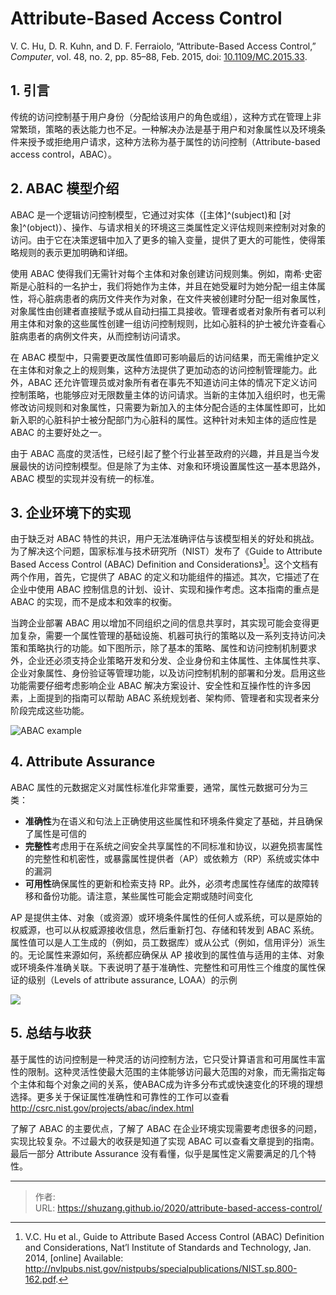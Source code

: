 # Attribute-Based Access Control


V. C. Hu, D. R. Kuhn, and D. F. Ferraiolo, “Attribute-Based Access Control,” *Computer*, vol. 48, no. 2, pp. 85–88, Feb. 2015, doi: [10.1109/MC.2015.33](https://doi.org/10.1109/MC.2015.33).

## 1. 引言

传统的访问控制基于用户身份（分配给该用户的角色或组），这种方式在管理上非常繁琐，策略的表达能力也不足。一种解决办法是基于用户和对象属性以及环境条件来授予或拒绝用户请求，这种方法称为基于属性的访问控制（Attribute-based access control，ABAC）。

## 2. ABAC 模型介绍

ABAC 是一个逻辑访问控制模型，它通过对实体（[主体]^(subject)和 [对象]^(object)）、操作、与请求相关的环境这三类属性定义评估规则来控制对对象的访问。由于它在决策逻辑中加入了更多的输入变量，提供了更大的可能性，使得策略规则的表示更加明确和详细。

使用 ABAC 使得我们无需针对每个主体和对象创建访问规则集。例如，南希·史密斯是心脏科的一名护士，我们将她作为主体，并且在她受雇时为她分配一组主体属性，将心脏病患者的病历文件夹作为对象，在文件夹被创建时分配一组对象属性，对象属性由创建者直接赋予或从自动扫描工具接收。管理者或者对象所有者可以利用主体和对象的这些属性创建一组访问控制规则，比如心脏科的护士被允许查看心脏病患者的病例文件夹，从而控制访问请求。

在 ABAC 模型中，只需要更改属性值即可影响最后的访问结果，而无需维护定义在主体和对象之上的规则集，这种方法提供了更加动态的访问控制管理能力。此外，ABAC 还允许管理员或对象所有者在事先不知道访问主体的情况下定义访问控制策略，也能够应对无限数量主体的访问请求。当新的主体加入组织时，也无需修改访问规则和对象属性，只需要为新加入的主体分配合适的主体属性即可，比如新入职的心脏科护士被分配部门为心脏科的属性。这种针对未知主体的适应性是 ABAC 的主要好处之一。

由于 ABAC 高度的灵活性，已经引起了整个行业甚至政府的兴趣，并且是当今发展最快的访问控制模型。但是除了为主体、对象和环境设置属性这一基本思路外，ABAC 模型的实现并没有统一的标准。

## 3. 企业环境下的实现

由于缺乏对 ABAC 特性的共识，用户无法准确评估与该模型相关的好处和挑战。为了解决这个问题，国家标准与技术研究所（NIST）发布了《Guide to Attribute Based Access Control (ABAC) Definition and Considerations》[^hu2014guide]。这个文档有两个作用，首先，它提供了 ABAC 的定义和功能组件的描述。其次，它描述了在企业中使用 ABAC 控制信息的计划、设计、实现和操作考虑。这本指南的重点是 ABAC 的实现，而不是成本和效率的权衡。

[^hu2014guide]:V.C. Hu et al., Guide to Attribute Based Access Control (ABAC) Definition and Considerations, Nat’l Institute of Standards and Technology, Jan. 2014, [online] Available: <http://nvlpubs.nist.gov/nistpubs/specialpublications/NIST.sp.800-162.pdf>.

当跨企业部署 ABAC 用以增加不同组织之间的信息共享时，其实现可能会变得更加复杂，需要一个属性管理的基础设施、机器可执行的策略以及一系列支持访问决策和策略执行的功能。如下图所示，除了基本的策略、属性和访问控制机制要求外，企业还必须支持企业策略开发和分发、企业身份和主体属性、主体属性共享、企业对象属性、身份验证等管理功能，以及访问控制机制的部署和分发。启用这些功能需要仔细考虑影响企业 ABAC 解决方案设计、安全性和互操作性的许多因素，上面提到的指南可以帮助 ABAC 系统规划者、架构师、管理者和实现者来分阶段完成这些功能。

![ABAC example](https://ieeexplore.ieee.org/mediastore_new/IEEE/content/media/2/7042693/7042715/7042715-fig-1-source-small.gif)

## 4. Attribute Assurance

ABAC 属性的元数据定义对属性标准化非常重要，通常，属性元数据可分为三类：

- **准确性**为在语义和句法上正确使用这些属性和环境条件奠定了基础，并且确保了属性是可信的
- **完整性**考虑用于在系统之间安全共享属性的不同标准和协议，以避免损害属性的完整性和机密性，或暴露属性提供者（AP）或依赖方（RP）系统或实体中的漏洞
- **可用性**确保属性的更新和检索支持 RP。此外，必须考虑属性存储库的故障转移和备份功能。请注意，某些属性可能会定期或随时间变化

AP 是提供主体、对象（或资源）或环境条件属性的任何人或系统，可以是原始的权威源，也可以从权威源接收信息，然后重新打包、存储和转发到 ABAC 系统。属性值可以是人工生成的（例如，员工数据库）或从公式（例如，信用评分）派生的。无论属性来源如何，系统都应确保从 AP 接收到的属性值与适用的主体、对象或环境条件准确关联。下表说明了基于准确性、完整性和可用性三个维度的属性保证的级别（Levels of attribute assurance, LOAA）的示例

![](https://ieeexplore.ieee.org/mediastore_new/IEEE/content/media/2/7042693/7042715/7042715-table-1-source-small.gif)

## 5. 总结与收获

基于属性的访问控制是一种灵活的访问控制方法，它只受计算语言和可用属性丰富性的限制。这种灵活性使最大范围的主体能够访问最大范围的对象，而无需指定每个主体和每个对象之间的关系，使ABAC成为许多分布式或快速变化的环境的理想选择。更多关于保证属性准确性和可靠性的工作可以查看 <http://csrc.nist.gov/projects/abac/index.html>

了解了 ABAC 的主要优点，了解了 ABAC 在企业环境实现需要考虑很多的问题，实现比较复杂。不过最大的收获是知道了实现 ABAC 可以查看文章提到的指南。最后一部分 Attribute Assurance 没有看懂，似乎是属性定义需要满足的几个特性。


---

> 作者:   
> URL: https://shuzang.github.io/2020/attribute-based-access-control/  

